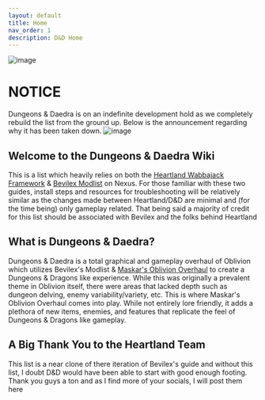 ```yaml
---
layout: default
title: Home
nav_order: 1
description: D&D Home
---
```


![image](https://user-images.githubusercontent.com/112358568/228737962-c4c28588-0933-4c38-a48d-079e85bec7d8.png)
# **NOTICE**
Dungeons & Daedra is on an indefinite development hold as we completely rebuild the list from the ground up. Below is the announcement regarding why it has been taken down.
![image](https://github.com/TheMrNewVegas/TheMrNewVegas.github.io/assets/112358568/f515ab08-7057-4d5a-9012-de7fb74c5ab2)

## **Welcome to the Dungeons & Daedra Wiki**

This is a list which heavily relies on both the [Heartland Wabbajack Framework](https://github.com/wabbajack-tools/mod-lists/blob/master/heartland/readme.md) & [Bevilex Modlist](https://www.nexusmods.com/oblivion/mods/47591) on Nexus. For those familiar with these two guides, install steps and resources for troubleshooting will be relatively similar as the changes made between Heartland/D&D are minimal and (for the time being) only gameplay related. That being said a majority of credit for this list should be associated with Bevilex and the folks behind Heartland

## **What is Dungeons & Daedra?**

Dungeons & Daedra is a total graphical and gameplay overhaul of Oblivion which utilizes Bevilex's Modlist & [Maskar's Oblivion Overhaul](https://www.nexusmods.com/oblivion/mods/42780) to create a Dungeons & Dragons like experience. While this was originally a prevalent theme in Oblivion itself, there were areas that lacked depth such as dungeon delving, enemy variability/variety, etc. This is where Maskar's Oblivion Overhaul comes into play. While not entirely lore friendly, it adds a plethora of new items, enemies, and features that replicate the feel of Dungeons & Dragons like gameplay.

## **A Big Thank You to the Heartland Team**
This list is a near clone of there iteration of Bevilex's guide and without this list, I doubt D&D would have been able to start with good enough footing. Thank you guys a ton and as I find more of your socials, I will post them here

